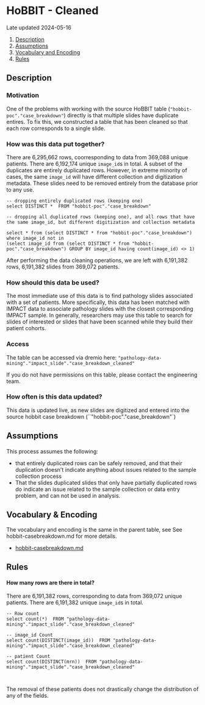# HoBBIT - Cleaned

Late updated 2024-05-16

1. [Description](#description)
2. [Assumptions](#assumptions)
3. [Vocabulary and Encoding](#vocabulary)
3. [Rules](#rules)

## Description <a name="description"></a>

### Motivation
One of the problems with working with the source HoBBIT table (`"hobbit-poc"."case_breakdown"`) directly is that multiple slides have duplicate entires. To fix this, we constructed a table that has been cleaned so that each row corresponds to a single slide. 

### How was this data put together?
There are  6,295,662 rows, coorresponding to data from 369,088 unique patients. There are 6,192,174 unique `image_id`s in total. A subset of the duplicates are entirely duplicated rows. However, in extreme minority of cases, the same `image_id` will have different collection and digitization metadata. These slides need to be removed entirely from the database prior to any use.

```
-- dropping entirely duplicated rows (keeping one)
select DISTINCT *  FROM "hobbit-poc"."case_breakdown"

-- dropping all duplicated rows (keeping one), and all rows that have the same image_id, but different digitization and collection metadata

select * from (select DISTINCT * from "hobbit-poc"."case_breakdown") where image_id not in 
(select image_id from (select DISTINCT * from "hobbit-poc"."case_breakdown") GROUP BY image_id having count(image_id) <> 1)

```
After performing the data cleaning operations, we are left with 6,191,382 rows, 6,191,382 slides from 369,072 patients. 

### How should this data be used?

The most immediate use of this data is to find pathology slides associated with a set of patients. More specifically, this data has been matched with IMPACT data to associate pathology slides with the closest corresponding IMPACT sample. In generally, researchers may use this table to search for slides of interested or slides that have been scanned while they build their patient cohorts.  


### Access
The table can be accessed via dremio here: `"pathology-data-mining"."impact_slide"."case_breakdown_cleaned"`

If you do not have permissions on this table, please contact the engineering team. 


### How often is this data updated?

This data is updated live, as new slides are digitized and entered into the source hobbit case breakdown (``"hobbit-poc"."case_breakdown"`)

## Assumptions

#### 
This process assumes the following:

- that entirely duplicated rows can be safely removed, and that their duplication doesn't indicate anything about issues related to the sample collection process
- That the slides duplicated slides that only have partially duplicated rows do indicate an issue related to the sample collection or data entry problem, and can not be used in analysis. 


## Vocabulary & Encoding <a name="vocabulary"></a>


The vocabulary and encoding is the same in the parent table, see See hobbit-casebreakdown.md for more details.

- [hobbit-casebreakdown.md](https://github.com/msk-mind/datasheets-for-datasets/blob/impact-exploration/impact-slide/hobbit/hobbit-casebreakdown.md)

## Rules

#### How many rows are there in total?
There are 6,191,382 rows, corresponding to data from 369,072 unique patients. There are 6,191,382 unique `image_id`s in total.

```
-- Row count
select count(*)  FROM "pathology-data-mining"."impact_slide"."case_breakdown_cleaned"

-- image_id Count
select count(DISTINCT(image_id))  FROM "pathology-data-mining"."impact_slide"."case_breakdown_cleaned"

-- patient Count
select count(DISTINCT(mrn))  FROM "pathology-data-mining"."impact_slide"."case_breakdown_cleaned"



```

The removal of these patients does not drastically change the distribution of any of the fields.